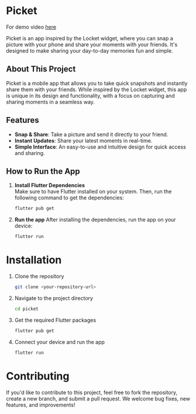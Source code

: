 # Picket
For demo video [here](https://drive.google.com/file/d/1pYrONK6gz22HkTTgMOf4Slv4IjTBh-1z/view?usp=sharing)

Picket is an app inspired by the Locket widget, where you can snap a picture with your phone and share your moments with your friends. It's designed to make sharing your day-to-day memories fun and simple.

## About This Project

Picket is a mobile app that allows you to take quick snapshots and instantly share them with your friends. While inspired by the Locket widget, this app is unique in its design and functionality, with a focus on capturing and sharing moments in a seamless way.

## Features

- **Snap & Share**: Take a picture and send it directly to your friend.
- **Instant Updates**: Share your latest moments in real-time.
- **Simple Interface**: An easy-to-use and intuitive design for quick access and sharing.

## How to Run the App

1. **Install Flutter Dependencies**  
   Make sure to have Flutter installed on your system. Then, run the following command to get the dependencies:
   ```bash
   flutter pub get
   ```

2. **Run the app**
   After installing the dependencies, run the app on your device:
   ```bash
   flutter run
   ```

# Installation 

1. Clone the repository
   ```bash
   git clone <your-repository-url>
   ```

2. Navigate to the project directory
   ```bash
   cd picket
   ```

3. Get the required Flutter packages
   ```bash
   flutter pub get
   ```
   
4. Connect your device and run the app
   ```bash
   flutter run
   ```

# Contributing
If you'd like to contribute to this project, feel free to fork the repository, create a new branch, and submit a pull request. We welcome bug fixes, new features, and improvements!
